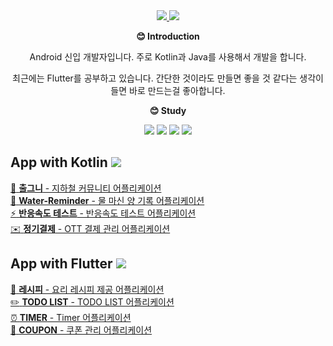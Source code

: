 <div align=center>
  <a href="https://shino72.tistory.com/">
    <img src="https://img.shields.io/badge/Tistory-000000?style=flat-square&logo=Tistory&logoColor=white"/>
  </a>
  <a href="https://play.google.com/store/apps/developer?id=Shino72&pli=1">
    <img src="https://img.shields.io/badge/Google Play-414141?style=flat-square&logo=Google Play&logoColor=white"/>
  </a>
</div>

**<div align=center> :blush: Introduction </div>**
<div align=center>
Android 신입 개발자입니다. 주로 Kotlin과 Java를 사용해서 개발을 합니다.
  
최근에는 Flutter를 공부하고 있습니다. 간단한 것이라도 만들면 좋을 것 같다는 생각이 들면 바로 만드는걸 좋아합니다.
</div>

**<div align=center> :blush: Study </div>**
<div align=center> <img src="https://img.shields.io/badge/Flutter-02569B?style=flat-square&logo=Flutter&logoColor=white"/> <img src="https://img.shields.io/badge/Dart-0175C2?style=flat-square&logo=Dart&logoColor=white"/> <img src="https://img.shields.io/badge/Android-3DDC84?style=flat-square&logo=Android&logoColor=white"/> <img src="https://img.shields.io/badge/Kotlin-7F52FF?style=flat-square&logo=Kotlin&logoColor=white"/>  </div>

## App with Kotlin <img src="https://img.shields.io/badge/Kotlin-7F52FF?style=flat-square&logo=Kotlin&logoColor=white"/>
[:train2: **출그니**  - 지하철 커뮤니티 어플리케이션](https://github.com/kookmin-sw/capstone-2023-28)  
[:potable_water: **Water-Reminder** - 물 마신 양 기록 어플리케이션](https://github.com/Myeongcheol-shin/water_reminder)  
[:zap: **반응속도 테스트** - 반응속도 테스트 어플리케이션](https://github.com/Myeongcheol-shin/physical_test_application)  
[:envelope: **정기결제** - OTT 결제 관리 어플리케이션](https://github.com/Myeongcheol-shin/payment_management)  

## App with Flutter <img src="https://img.shields.io/badge/Flutter-02569B?style=flat-square&logo=Flutter&logoColor=white"/>
[:meat_on_bone: **레시피** - 요리 레시피 제공 어플리케이션](https://github.com/Myeongcheol-shin/cook_recipe)  
[:pencil2: **TODO LIST** - TODO LIST 어플리케이션](https://github.com/Myeongcheol-shin/todo_list)  
[:alarm_clock: **TIMER** - Timer 어플리케이션](https://github.com/Myeongcheol-shin/flutter_timer)  
[:ticket: **COUPON** - 쿠폰 관리 어플리케이션](https://github.com/Myeongcheol-shin/flutter_gifticon_manage)  
  
